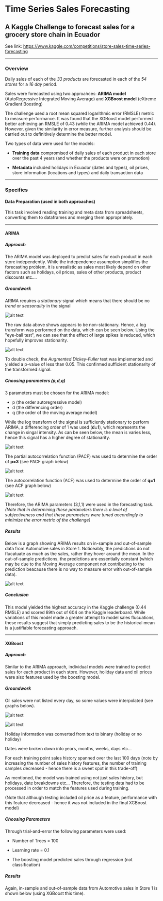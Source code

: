 # Time Series Sales Forecasting

## A Kaggle Challenge to forecast sales for a grocery store chain in Ecuador 

 See link: https://www.kaggle.com/competitions/store-sales-time-series-forecasting

------
### Overview

Daily sales of each of the *33 products* are forecasted in each of the *54 stores* for a *16 day* period.

Sales were forecasted using two approahces: **ARIMA model** (AutoRegressive Integrated Moving Average) and **XGBoost model** (eXtreme Gradient Boosting)

The challenge used a root mean squared logarithmic error (RMSLE) metric to measure performance. It was found that the XGBoost model performed better achieving an RMSLE of 0.43 (while the ARIMA model achieved 0.44). However, given the similarity in error measure, further analysis should be carried out to definitively determine the better model. 

Two types of data were used for the models:

* **Training data** compromised of daily sales of each product in each store over the past 4 years (and whether the products were on promotion)

* **Metadata** included holidays in Ecuador (dates and types), oil prices, store information (locations and types) and daily transaction data


------
### Specifics

#### Data Preparation (used in both approaches)

This task involved reading training and meta data from spreadsheets, converting them to dataframes and merging them appropriately.

------

#### ARIMA 

##### Approach
The ARIMA model was deployed to predict sales for each product in each store independently. While the independence assumption simplifies the forecasting problem, it is unrealistic as sales most likely depend on other factors such as holidays, oil prices, sales of other products, product discounts etc....

##### Groundwork

ARIMA requires a *stationary* signal which means that there should be no *trend* or *seasonality* in the signal

![alt text](https://github.com/ss16318/SalesForecasting/blob/main/Plots/Raw.png)

The raw data above shows appears to be non-stationary. Hence, a log transform was performed on the data, which can be seen below. Using the "eye-ball test", we can see that the effect of large spikes is reduced, which hopefully improves stationarity.

![alt text](https://github.com/ss16318/SalesForecasting/blob/main/Plots/Log.png)

To double check, the *Augmented Dickey-Fuller* test was implemented and yielded a p-value of less than 0.05. This confirmed sufficient stationarity of the transformed signal.

##### Choosing parameters (p,d,q)

3 parameters must be chosen for the ARIMA model: 
* p (the order autoregressive model)
* d (the differencing order) 
* q (the order of the moving average model)

While the log transform of the signal is sufficiently stationary to perform ARIMA, a differencing order of 1 was used (**d=1**), which represents the change in singal intensity. As can be seen below, the mean is varies less, hence this signal has a higher degree of stationarity.

![alt text](https://github.com/ss16318/SalesForecasting/blob/main/Plots/DiffLog.png)

The partial autocorrelation function (PACF) was used to determine the order of **p=3** (see PACF graph below)

![alt text](https://github.com/ss16318/SalesForecasting/blob/main/Plots/PACF.png)

The autocorrelation function (ACF) was used to determine the order of **q=1** (see ACF graph below)

![alt text](https://github.com/ss16318/SalesForecasting/blob/main/Plots/ACF.png)

Therefore, the ARIMA parameters (3,1,1) were used in the forecasting task. *(Note that in determining these parameters there is a level of subjectiveness and that these parameters were tuned accordingly to minimize the error metric of the challenge)*

##### Results

Below is a graph showing ARIMA results on in-sample and out-of-sample data from Automotive sales in Store 1. Noticeably, the predictions do not flucatuate as much as the sales, rather they hover around the mean. In the out-of-sample predictions, the predictions are essentially constant (which may be due to the Moving Average component not contributing to the prediction beacause there is no way to measure error with out-of-sample data). 

![alt text](https://github.com/ss16318/SalesForecasting/blob/main/Plots/Sales.png)

##### Conclusion

This model yielded the highest accuracy in the Kaggle challenge (0.44 RMSLE) and scored 89th out of 604 on the Kaggle leaderboard. While variations of this model made a greater attempt to model sales flucuations, these results suggest that simply predicting sales to be the historical mean is a justifiable forecasting approach. 

------

#### XGBoost 

##### Approach
Similar to the ARIMA approach, individual models were trained to predict sales for each product in each store. However, holiday data and oil prices were also features used by the boosting model.

##### Groundwork

Oil sales were not listed every day, so some values were interpolated (see graphs below).

![alt text](https://github.com/ss16318/SalesForecasting/blob/main/Plots/rawOil.png)

![alt text](https://github.com/ss16318/SalesForecasting/blob/main/Plots/interOil.png)

Holiday information was converted from text to binary (holiday or no holiday)

Dates were broken down into years, months, weeks, days etc...

For each training point sales history spanned over the last 100 days (note by increasing the number of sales history features, the number of training samples decreased - hence there is a sweet spot in this trade-off)

As mentioned, the model was trained using not just sales history, but holidays, date breakdowns etc... Therefore, the testing data had to be processed in order to match the features used during training.

(Note that although testing included oil price as a feature, performance with this feature decreased - hence it was not included in the final XGBoost model)

##### Choosing Parameters

Through trial-and-error the following parameters were used:

* Number of Trees = 100

* Learning rate = 0.1

* The boosting model predicted sales through regression (not classification)

##### Results

Again, in-sample and out-of-sample data from Automotive sales in Store 1 is shown below (using XGBoost this time).










